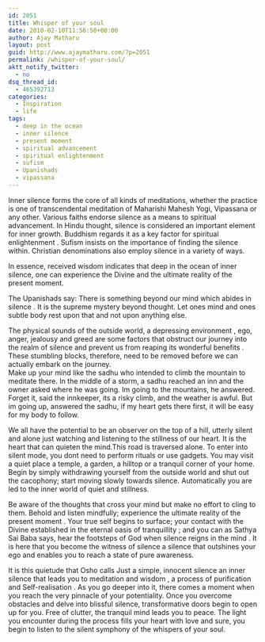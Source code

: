 ```yaml
---
id: 2051
title: Whisper of your soul
date: 2010-02-10T11:56:50+00:00
author: Ajay Matharu
layout: post
guid: http://www.ajaymatharu.com/?p=2051
permalink: /whisper-of-your-soul/
aktt_notify_twitter:
  - no
dsq_thread_id:
  - 465392713
categories:
  - Inspiration
  - life
tags:
  - deep in the ocean
  - inner silence
  - present moment
  - spiritual advancement
  - spiritual enlightenment
  - sufism
  - Upanishads
  - vipassana
---
```

<span><span>Inner silence forms the core of all kinds of meditations, whether the practice is one of transcendental meditation of Maharishi Mahesh Yogi, Vipassana or any other. Various faiths endorse silence as a means to spiritual advancement. In Hindu thought, silence is considered an important element for inner growth. Buddhism regards it as a key factor for spiritual enlightenment . Sufism insists on the importance of finding the silence within. Christian denominations also employ silence in a variety of ways.</p> 

<p>
  In essence, received wisdom indicates that deep in the ocean of inner silence, one can experience the Divine and the ultimate reality of the present moment.
</p>

<p>
  The Upanishads say: There is something beyond our mind which abides in silence . It is the supreme mystery beyond thought. Let ones mind and ones subtle body rest upon that and not upon anything else.
</p>

<p>
  The physical sounds of the outside world, a depressing environment , ego, anger, jealousy and greed are some factors that obstruct our journey into the realm of silence and prevent us from reaping its wonderful benefits . These stumbling blocks, therefore, need to be removed before we can actually embark on the journey.<br /> Make up your mind like the sadhu who intended to climb the mountain to meditate there. In the middle of a storm, a sadhu reached an inn and the owner asked where he was going. Im going to the mountains, he answered. Forget it, said the innkeeper, its a risky climb, and the weather is awful. But im going up, answered the sadhu, if my heart gets there first, it will be easy for my body to follow.
</p>

<p>
  We all have the potential to be an observer on the top of a hill, utterly silent and alone just watching and listening to the stillness of our heart. It is the heart that can quieten the mind.This road is traversed alone. To enter into silent mode, you dont need to perform rituals or use gadgets. You may visit a quiet place a temple, a garden, a hilltop or a tranquil corner of your home. Begin by simply withdrawing yourself from the outside world and shut out the cacophony; start moving slowly towards silence. Automatically you are led to the inner world of quiet and stillness.
</p>

<p>
  Be aware of the thoughts that cross your mind but make no effort to cling to them. Behold and listen mindfully; experience the ultimate reality of the present moment . Your true self begins to surface; your contact with the Divine established in the eternal oasis of tranquillity ; and you can as Sathya Sai Baba says, hear the footsteps of God when silence reigns in the mind . It is here that you become the witness of silence a silence that outshines your ego and enables you to reach a state of pure awareness.
</p>

<p>
  It is this quietude that Osho calls Just a simple, innocent silence an inner silence that leads you to meditation and wisdom , a process of purification and Self-realisation . As you go deeper into it, there comes a moment when you reach the very pinnacle of your potentiality. Once you overcome obstacles and delve into blissful silence, transformative doors begin to open up for you. Free of clutter, the tranquil mind leads you to peace. The light you encounter during the process fills your heart with love and sure, you begin to listen to the silent symphony of the whispers of your soul. </span></span>
</p>